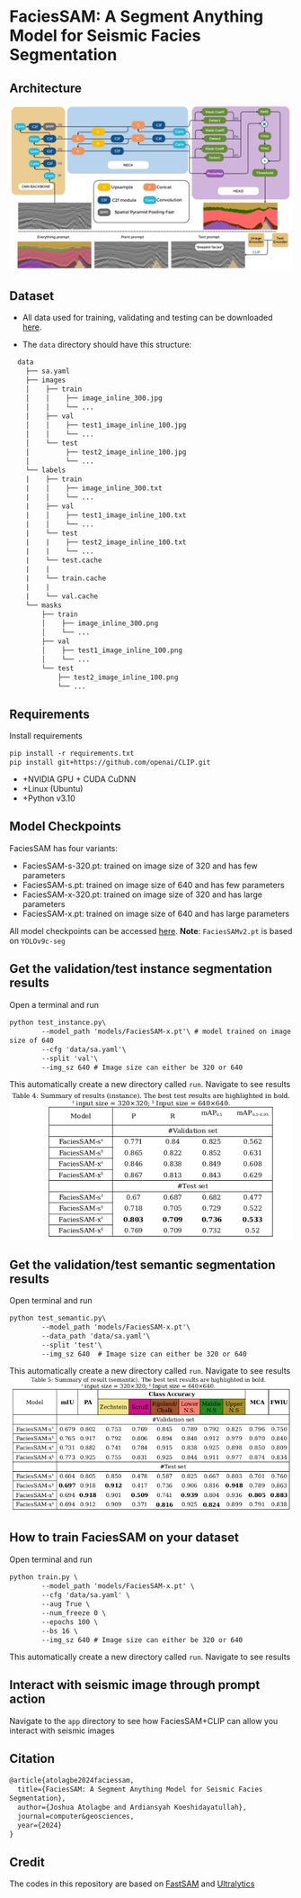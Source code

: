 # FaciesSAM: A Segment Anything Model for Seismic Facies Segmentation

## Architecture
<img src='figures/arc.png'>

## Dataset
- All data used for training, validating and testing can be downloaded [here](https://drive.google.com/drive/folders/1Hx4BwVMhB4ElkggcKbc60UexywIEo9UL?usp=sharing). 

- The `data` directory should have this structure: 
```text
  data   
    ├── sa.yaml
    ├── images
    │    ├── train
    │    │    ├── image_inline_300.jpg
    │    │    └── ...
    │    ├── val
    │    │    ├── test1_image_inline_100.jpg
    │    │    └── ...
    │    └── test
    │         ├── test2_image_inline_100.jpg
    │         └── ...
    └── labels
    |    ├── train
    |    │    ├── image_inline_300.txt
    |    │    └── ...
    |    ├── val
    |    │    ├── test1_image_inline_100.txt
    |    │    └── ...
    |    └── test
    |    |    ├── test2_image_inline_100.txt
    |    |    └── ...
    |    └── test.cache
    |    |
    |    └── train.cache
    |    |
    |    └── val.cache   
    └── masks
        ├── train
        │    ├── image_inline_300.png
        │    └── ...
        ├── val
        │    ├── test1_image_inline_100.png
        │    └── ...
        └── test
            ├── test2_image_inline_100.png
            └── ...
```
## Requirements
Install requirements
```shell
pip install -r requirements.txt
pip install git+https://github.com/openai/CLIP.git
```
+ +NVIDIA GPU + CUDA CuDNN
+ +Linux (Ubuntu)
+ +Python v3.10

## Model Checkpoints
FaciesSAM has four variants:
- FaciesSAM-s-320.pt: trained on image size of 320 and has few parameters
- FaciesSAM-s.pt: trained on image size of 640 and has few parameters 
- FaciesSAM-x-320.pt: trained on image size of 320 and has large parameters
- FaciesSAM-x.pt: trained on image size of 640 and has large parameters

All model checkpoints can be accessed [here](https://drive.google.com/drive/folders/1uwUPxaNpUfTBIfLldxgFNcdTaoJ8zR7D?usp=sharing). **Note**: `FaciesSAMv2.pt` is based on `YOLOv9c-seg`  
## Get the validation/test instance segmentation results
Open a terminal and run
```shell
python test_instance.py\
        --model_path 'models/FaciesSAM-x.pt'\ # model trained on image size of 640
        --cfg 'data/sa.yaml'\
        --split 'val'\
        --img_sz 640 # Image size can either be 320 or 640
```
This automatically create a new directory called `run`. Navigate to see results
<img src='figures/instance.png'>

##  Get the validation/test semantic segmentation results
Open terminal and run
```shell
python test_semantic.py\
        --model_path 'models/FaciesSAM-x.pt'\
        --data_path 'data/sa.yaml'\
        --split 'test'\
        --img_sz 640  # Image size can either be 320 or 640
```
This automatically create a new directory called `run`. Navigate to see results
<img src='figures/semantic.png'>

## How to train FaciesSAM on your dataset
Open terminal and run
```shell
python train.py \
        --model_path 'models/FaciesSAM-x.pt' \
        --cfg 'data/sa.yaml' \
        --aug True \
        --num_freeze 0 \
        --epochs 100 \
        --bs 16 \
        --img_sz 640 # Image size can either be 320 or 640

```
This automatically create a new directory called `run`. Navigate to see results

## Interact with seismic image through prompt action
Navigate to the `app` directory to see how FaciesSAM+CLIP can allow you interact with seismic images 

## Citation
```text
@article{atolagbe2024faciessam,
  title={FaciesSAM: A Segment Anything Model for Seismic Facies Segmentation},
  author={Joshua Atolagbe and Ardiansyah Koeshidayatullah},
  journal=computer&geosciences,
  year={2024}
}
```
## Credit
The codes in this repository are based on [FastSAM](https://github.com/CASIA-IVA-Lab/FastSAM/tree/main) and [Ultralytics](https://github.com/ultralytics/ultralytics)